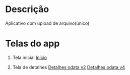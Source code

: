 # Descrição
Aplicativo com upload de arquivo(único) 

# Telas do app

1. Tela inicial
    [Início](img/telainicial.png)

2. Tela de detalhes
    [Detalhes  odata v2](img/detalhesodatav2.png)
    [Detalhes  odata v4](img/detalhesodatav4.png)
